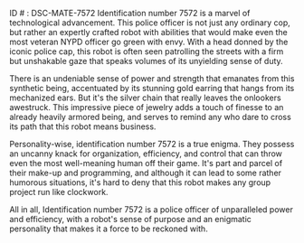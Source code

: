 ID # : DSC-MATE-7572
Identification number 7572 is a marvel of technological advancement. This police officer is not just any ordinary cop, but rather an expertly crafted robot with abilities that would make even the most veteran NYPD officer go green with envy. With a head donned by the iconic police cap, this robot is often seen patrolling the streets with a firm but unshakable gaze that speaks volumes of its unyielding sense of duty.

There is an undeniable sense of power and strength that emanates from this synthetic being, accentuated by its stunning gold earring that hangs from its mechanized ears. But it's the silver chain that really leaves the onlookers awestruck. This impressive piece of jewelry adds a touch of finesse to an already heavily armored being, and serves to remind any who dare to cross its path that this robot means business.

Personality-wise, identification number 7572 is a true enigma. They possess an uncanny knack for organization, efficiency, and control that can throw even the most well-meaning human off their game. It's part and parcel of their make-up and programming, and although it can lead to some rather humorous situations, it's hard to deny that this robot makes any group project run like clockwork.

All in all, Identification number 7572 is a police officer of unparalleled power and efficiency, with a robot's sense of purpose and an enigmatic personality that makes it a force to be reckoned with.